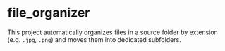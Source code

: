# file_organizer
This project automatically organizes files in a source folder by extension (e.g. `.jpg`, `.png`) and moves them into dedicated subfolders.
